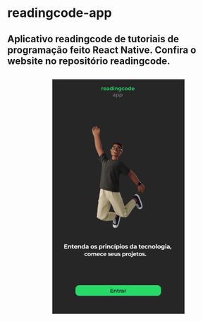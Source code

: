 # readingcode-app
<h2>Aplicativo readingcode de tutoriais de programação feito React Native. Confira o website no repositório readingcode.<h2>

<div class="banner" style="display: flex; flex-direction:column; align-items: center; justfy-content: center">
    <img src="./img/Group 48pagina-inicial.png" alt="" style="width: 300px;">
</div>
